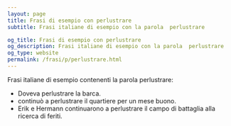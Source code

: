 ```yaml
---
layout: page
title: Frasi di esempio con perlustrare 
subtitle: Frasi italiane di esempio con la parola  perlustrare

og_title: Frasi di esempio con perlustrare 
og_description: Frasi italiane di esempio con la parola  perlustrare
og_type: website
permalink: /frasi/p/perlustrare.html
---
```


Frasi italiane di esempio contenenti la parola perlustrare:


- Doveva perlustrare la barca.
- continuò a perlustrare il quartiere per un mese buono.
- Erik e Hermann continuarono a perlustrare il campo di battaglia alla ricerca di feriti.
